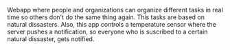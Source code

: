 Webapp where people and organizations can organize different tasks in real time so others don't do the same thing again. This tasks are based on natural dissasters. Also, this app controls a temperature sensor where the server pushes a notification, so everyone who is suscribed to a certain natural dissaster, gets notified.
